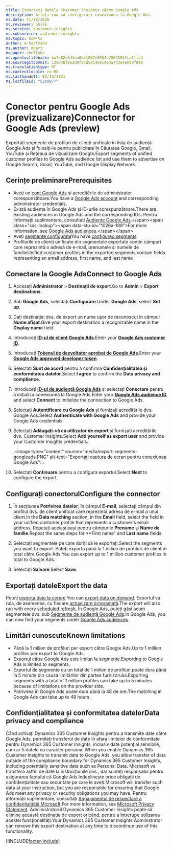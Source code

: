 ```yaml
---
title: Exportați datele Customer Insights către Google Ads
description: Aflați cum să configurați conexiunea la Google Ads.
ms.date: 11/18/2020
ms.reviewer: philk
ms.service: customer-insights
ms.subservice: audience-insights
ms.topic: how-to
author: m-hartmann
ms.author: mhart
manager: shellyha
ms.openlocfilehash: ba7c82e643ea0dc1897e0954e78646932cafffa3
ms.sourcegitcommit: 139548f8a2d0f24d54c4a6c404a743eeeb8ef8e0
ms.translationtype: HT
ms.contentlocale: ro-RO
ms.lasthandoff: 02/15/2021
ms.locfileid: "5268977"
---
```

# <a name="connector-for-google-ads-preview"></a><span data-ttu-id="1026a-103">Conector pentru Google Ads (previzualizare)</span><span class="sxs-lookup"><span data-stu-id="1026a-103">Connector for Google Ads (preview)</span></span>

<span data-ttu-id="1026a-104">Exportați segmente de profiluri de clienți unificate în lista de audiență Google Ads și folosiți-le pentru publicitate în Căutarea Google, Gmail, YouTube și Rețeaua de vizualizare Google.</span><span class="sxs-lookup"><span data-stu-id="1026a-104">Export segments of unified customer profiles to Google Ads audience list and use them to advertise on Google Search, Gmail, YouTube, and Google Display Network.</span></span> 

## <a name="prerequisites"></a><span data-ttu-id="1026a-105">Cerințe preliminare</span><span class="sxs-lookup"><span data-stu-id="1026a-105">Prerequisites</span></span>

-   <span data-ttu-id="1026a-106">Aveți un [cont Google Ads](https://ads.google.com/) și acreditările de administrator corespunzătoare.</span><span class="sxs-lookup"><span data-stu-id="1026a-106">You have a [Google Ads account](https://ads.google.com/) and corresponding administrator credentials.</span></span>
-   <span data-ttu-id="1026a-107">Există audiențe în Google Ads și ID-urile corespunzătoare.</span><span class="sxs-lookup"><span data-stu-id="1026a-107">There are existing audiences in Google Ads and the corresponding IDs.</span></span> <span data-ttu-id="1026a-108">Pentru informații suplimentare, consultați [Audiențe Google Ads](https://support.google.com/google-ads/answer/7558048?hl=en#:~:text=Audience%20lists%20is%20a%20section,Display%20Network%20through%20remarketing%20campaigns.).</span><span class="sxs-lookup"><span data-stu-id="1026a-108">For more information, see [Google Ads audiences](https://support.google.com/google-ads/answer/7558048?hl=en#:~:text=Audience%20lists%20is%20a%20section,Display%20Network%20through%20remarketing%20campaigns.).</span></span>
-   <span data-ttu-id="1026a-109">Aveți [segmente configurate](segments.md)</span><span class="sxs-lookup"><span data-stu-id="1026a-109">You have [configured segments](segments.md)</span></span>
-   <span data-ttu-id="1026a-110">Profilurile de clienți unificate din segmentele exportate conțin câmpuri care reprezintă o adresă de e-mail, prenumele și numele de familie</span><span class="sxs-lookup"><span data-stu-id="1026a-110">Unified customer profiles in the exported segments contain fields representing an email address, first name, and last name</span></span>

## <a name="connect-to-google-ads"></a><span data-ttu-id="1026a-111">Conectare la Google Ads</span><span class="sxs-lookup"><span data-stu-id="1026a-111">Connect to Google Ads</span></span>

1. <span data-ttu-id="1026a-112">Accesați **Administrator** > **Destinații de export**.</span><span class="sxs-lookup"><span data-stu-id="1026a-112">Go to **Admin** > **Export destinations**.</span></span>

1. <span data-ttu-id="1026a-113">Sub **Google Ads**, selectați **Configurare**.</span><span class="sxs-lookup"><span data-stu-id="1026a-113">Under **Google Ads**, select **Set up**.</span></span>

1. <span data-ttu-id="1026a-114">Dați destinației dvs. de export un nume ușor de recunoscut în câmpul **Nume afișat**.</span><span class="sxs-lookup"><span data-stu-id="1026a-114">Give your export destination a recognizable name in the **Display name** field.</span></span>

1. <span data-ttu-id="1026a-115">Introduceți **[ID-ul de client Google Ads](https://support.google.com/google-ads/answer/1704344)**.</span><span class="sxs-lookup"><span data-stu-id="1026a-115">Enter your **[Google Ads customer ID](https://support.google.com/google-ads/answer/1704344)**.</span></span>

1. <span data-ttu-id="1026a-116">Introduceți **[Tokenul de dezvoltator aprobat de Google Ads](https://developers.google.com/google-ads/api/docs/first-call/dev-token)**.</span><span class="sxs-lookup"><span data-stu-id="1026a-116">Enter your **[Google Ads approved developer token](https://developers.google.com/google-ads/api/docs/first-call/dev-token)**.</span></span>

1. <span data-ttu-id="1026a-117">Selectați **Sunt de acord** pentru a confirma **Confidențialitatea și conformitatea datelor**.</span><span class="sxs-lookup"><span data-stu-id="1026a-117">Select **I agree** to confirm the **Data privacy and compliance**.</span></span>

1. <span data-ttu-id="1026a-118">Introduceți **[ID-ul de audiență Google Ads](https://support.google.com/google-ads/answer/7558048?hl=en#:~:text=Audience%20lists%20is%20a%20section,Display%20Network%20through%20remarketing%20campaigns.)** și selectați **Conectare** pentru a inițializa conexiunea la Google Ads.</span><span class="sxs-lookup"><span data-stu-id="1026a-118">Enter your **[Google Ads audience ID](https://support.google.com/google-ads/answer/7558048?hl=en#:~:text=Audience%20lists%20is%20a%20section,Display%20Network%20through%20remarketing%20campaigns.)** and select **Connect** to initialize the connection to Google Ads.</span></span>

1. <span data-ttu-id="1026a-119">Selectați **Autentificare cu Google Ads** și furnizați acreditările dvs. Google Ads.</span><span class="sxs-lookup"><span data-stu-id="1026a-119">Select **Authenticate with Google Ads** and provide your Google Ads credentials.</span></span>

1. <span data-ttu-id="1026a-120">Selectați **Adăugați-vă ca utilizator de export** și furnizați acreditările dvs. Customer Insights.</span><span class="sxs-lookup"><span data-stu-id="1026a-120">Select **Add yourself as export user** and provide your Customer Insights credentials.</span></span>

   :::image type="content" source="media/export-segments-googleads.PNG" alt-text="Exportați captura de ecran pentru conexiunea Google Ads":::

1. <span data-ttu-id="1026a-122">Selectați **Continuare** pentru a configura exportul.</span><span class="sxs-lookup"><span data-stu-id="1026a-122">Select **Next** to configure the export.</span></span>

## <a name="configure-the-connector"></a><span data-ttu-id="1026a-123">Configurați conectorul</span><span class="sxs-lookup"><span data-stu-id="1026a-123">Configure the connector</span></span>

1. <span data-ttu-id="1026a-124">În secțiunea **Potrivirea datelor**, în câmpul **E-mail**, selectați câmpul din profilul dvs. de client unificat care reprezintă adresa de e-mail a unui client.</span><span class="sxs-lookup"><span data-stu-id="1026a-124">In the **Data matching** section, in the **Email** field, select the field in your unified customer profile that represents a customer's email address.</span></span> <span data-ttu-id="1026a-125">Repetați aceiași pași pentru câmpurile **Prenume** și **Nume de familie**.</span><span class="sxs-lookup"><span data-stu-id="1026a-125">Repeat the same steps for \*\*First name" and **Last name** fields.</span></span>

1. <span data-ttu-id="1026a-126">Selectați segmentele pe care doriți să le exportați.</span><span class="sxs-lookup"><span data-stu-id="1026a-126">Select the segments you want to export.</span></span> <span data-ttu-id="1026a-127">Puteți exporta până la 1 milion de profiluri de client în total către Google Ads.</span><span class="sxs-lookup"><span data-stu-id="1026a-127">You can export up to 1 million customer profiles in total to Google Ads.</span></span>

1. <span data-ttu-id="1026a-128">Selectați **Salvare**.</span><span class="sxs-lookup"><span data-stu-id="1026a-128">Select **Save**.</span></span>

## <a name="export-the-data"></a><span data-ttu-id="1026a-129">Exportați datele</span><span class="sxs-lookup"><span data-stu-id="1026a-129">Export the data</span></span>

<span data-ttu-id="1026a-130">Puteți [exporta date la cerere](export-destinations.md).</span><span class="sxs-lookup"><span data-stu-id="1026a-130">You can [export data on demand](export-destinations.md).</span></span> <span data-ttu-id="1026a-131">Exportul va rula, de asemenea, cu fiecare [actualizare programată](system.md#schedule-tab).</span><span class="sxs-lookup"><span data-stu-id="1026a-131">The export will also run with every [scheduled refresh](system.md#schedule-tab).</span></span> <span data-ttu-id="1026a-132">În Google Ads, puteți găsi acum segmentele dvs. sub [Segmente de audiență Google Ads](https://support.google.com/google-ads/answer/7558048?hl=en/).</span><span class="sxs-lookup"><span data-stu-id="1026a-132">In Google Ads, you can now find your segments under [Google Ads audiences](https://support.google.com/google-ads/answer/7558048?hl=en/).</span></span>

## <a name="known-limitations"></a><span data-ttu-id="1026a-133">Limitări cunoscute</span><span class="sxs-lookup"><span data-stu-id="1026a-133">Known limitations</span></span>

- <span data-ttu-id="1026a-134">Până la 1 milion de profiluri per export către Google Ads.</span><span class="sxs-lookup"><span data-stu-id="1026a-134">Up to 1 million profiles per export to Google Ads.</span></span>
- <span data-ttu-id="1026a-135">Exportul către Google Ads este limitat la segmente.</span><span class="sxs-lookup"><span data-stu-id="1026a-135">Exporting to Google Ads is limited to segments.</span></span>
- <span data-ttu-id="1026a-136">Exportul de segmente cu un total de 1 milion de profiluri poate dura până la 5 minute din cauza limitărilor din partea furnizorului.</span><span class="sxs-lookup"><span data-stu-id="1026a-136">Exporting segments with a total of 1 million profiles can take up to 5 minutes because of limitations on the provider side.</span></span> 
- <span data-ttu-id="1026a-137">Potrivirea în Google Ads poate dura până la 48 de ore.</span><span class="sxs-lookup"><span data-stu-id="1026a-137">The matching in Google Ads can take up to 48 hours.</span></span>

## <a name="data-privacy-and-compliance"></a><span data-ttu-id="1026a-138">Confidențialitatea și conformitatea datelor</span><span class="sxs-lookup"><span data-stu-id="1026a-138">Data privacy and compliance</span></span>

<span data-ttu-id="1026a-139">Când activați Dynamics 365 Customer Insights pentru a transmite date către Google Ads, permiteți transferul de date în afara limitelor de conformitate pentru Dynamics 365 Customer Insights, inclusiv date potențial sensibile, cum ar fi datele cu caracter personal.</span><span class="sxs-lookup"><span data-stu-id="1026a-139">When you enable Dynamics 365 Customer Insights to transmit data to Google Ads, you allow transfer of data outside of the compliance boundary for Dynamics 365 Customer Insights, including potentially sensitive data such as Personal Data.</span></span> <span data-ttu-id="1026a-140">Microsoft va transfera astfel de date la instrucțiunile dvs., dar sunteți responsabil pentru asigurarea faptului că Google Ads îndeplinește orice obligații de confidențialitate sau securitate pe care le aveți.</span><span class="sxs-lookup"><span data-stu-id="1026a-140">Microsoft will transfer such data at your instruction, but you are responsible for ensuring that Google Ads meet any privacy or security obligations you may have.</span></span> <span data-ttu-id="1026a-141">Pentru informații suplimentare, consultați [Angajamentul de respectare a confidențialității Microsoft](https://go.microsoft.com/fwlink/?linkid=396732).</span><span class="sxs-lookup"><span data-stu-id="1026a-141">For more information, see [Microsoft Privacy Statement](https://go.microsoft.com/fwlink/?linkid=396732).</span></span>
<span data-ttu-id="1026a-142">Administratorul Dynamics 365 Customer Insights poate să elimine această destinație de export oricând, pentru a întrerupe utilizarea acestei funcționalități.</span><span class="sxs-lookup"><span data-stu-id="1026a-142">Your Dynamics 365 Customer Insights Administrator can remove this export destination at any time to discontinue use of this functionality.</span></span>


[!INCLUDE[footer-include](../includes/footer-banner.md)]